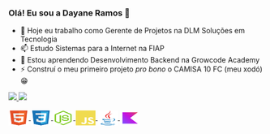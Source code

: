 ### Olá! Eu sou a Dayane Ramos 👋


- 🔭 Hoje eu trabalho como Gerente de Projetos na DLM Soluções em Tecnologia
- 📫 Estudo Sistemas para a Internet na FIAP 
- 🌱 Estou aprendendo Desenvolvimento Backend na Growcode Academy 
- ⚡ Construí o meu primeiro projeto <i>pro bono</i> o CAMISA 10 FC (meu xodó) 😁


<div>
  <a href="https://github.com/dayanecode">
  <img height="180em" src="https://github-readme-stats.vercel.app/api?username=dayanecode&show_icons=true&theme=github_dark&include_all_commits=true&count_private=true"/>
  <img height="180em" src="https://github-readme-stats.vercel.app/api/top-langs/?username=dayanecode&layout=compact&langs_count=7&theme=github_dark"/>
</div>

  
  <div  style="display: inline_block"><br>
  <img align="center" alt="Icon HTML" height="30" width="40" src="https://raw.githubusercontent.com/devicons/devicon/master/icons/html5/html5-original.svg">
  <img align="center" alt="Icon CSS" height="30" width="40" src="https://raw.githubusercontent.com/devicons/devicon/master/icons/css3/css3-original.svg">
  <img align="center" alt="Icon Node.js" height="30" width="40" src="https://raw.githubusercontent.com/devicons/devicon/master/icons/nodejs/nodejs-original.svg">
  <img align="center" alt="Icon Js" height="30" width="40" src="https://raw.githubusercontent.com/devicons/devicon/master/icons/javascript/javascript-plain.svg">
  <img align="center" alt="Icon Java" height="30" width="40" src="https://raw.githubusercontent.com/devicons/devicon/master/icons/java/java-original.svg">
  <img align="center" alt="Icon Kotlin" height="30" width="40" src="https://raw.githubusercontent.com/devicons/devicon/master/icons/kotlin/kotlin-original.svg">
  </div>
